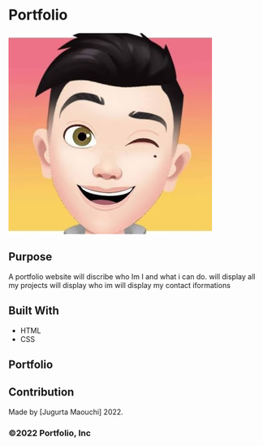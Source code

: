 # Portfolio
![](asset/images/djigo.jpg)
## Purpose
A portfolio website will discribe who Im I and what i can do.
will display all my projects 
will display who im
will display my contact iformations 

## Built With
* HTML
* CSS

## Portfolio


## Contribution
Made by [Jugurta Maouchi]  2022.

### ©️2022 Portfolio, Inc 
